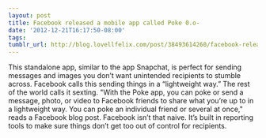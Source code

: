 ```yaml
---
layout: post
title: Facebook released a mobile app called Poke 0.o-
date: '2012-12-21T16:17:50-08:00'
tags: 
tumblr_url: http://blog.lovellfelix.com/post/38493614260/facebook-released-a-mobile-app-called-poke-0-o
---
```

This standalone app, similar to the app Snapchat, is perfect for sending messages and images you don’t want unintended recipients to stumble across. Facebook calls this sending things in a “lightweight way.” The rest of the world calls it sexting.
"With the Poke app, you can poke or send a message, photo, or video to Facebook friends to share what you’re up to in a lightweight way. You can poke an individual friend or several at once," reads a Facebook blog post.
Facebook isn’t that naive. It’s built in reporting tools to make sure things don’t get too out of control for recipients.
